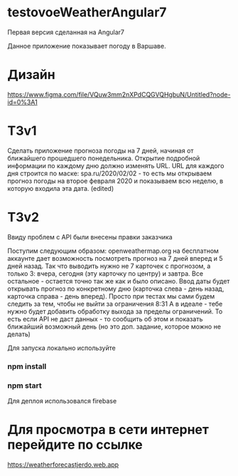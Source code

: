 # testovoeWeatherAngular7

Первая версия сделанная на Angular7

Данное приложение показывает погоду в Варшаве.

# Дизайн
https://www.figma.com/file/VQuw3mm2nXPdCQGVQHgbuN/Untitled?node-id=0%3A1

# TЗv1
Сделать приложение прогноза погоды на 7 дней, начиная от ближайшего прошедшего понедельника.
Открытие подробной информации по каждому дню должно изменять URL. URL для каждого дня строится по маске:  spa.ru/2020/02/02 - то есть мы открываем прогноз погоды на второе февраля 2020 и показываем всю неделю, в которую входила эта дата. (edited) 
# ТЗv2
Ввиду проблем с API были внесены правки заказчика

Поступим следующим образом: openweathermap.org на бесплатном аккаунте дает возможность посмотреть прогноз на 7 дней вперед и 5 дней назад.
Так что выводить нужно не 7 карточек с прогнозом, а только 3: вчера, сегодня (эту карточку по центру) и завтра.
Все остальное - остается точно так же как и было описано. Ввод даты будет открывать прогноз по конкретному дню (карточка слева - день назад, карточка справа - день вперед). Просто при тестах мы сами будем следить за тем, чтобы не выйти за ограничения
8:31
А в идеале - тебе нужно будет добавить обработку выхода за пределы ограничений. То есть если API не даст данных - то сообщить об этом и показать ближайший возможный день (но это доп. задание, которое можно не делать)

Для запуска локально используйте

### npm install

### npm start


Для деплоя использовался firebase

# Для просмотра в сети интернет перейдите по ссылке
 https://weatherforecastjerdo.web.app
